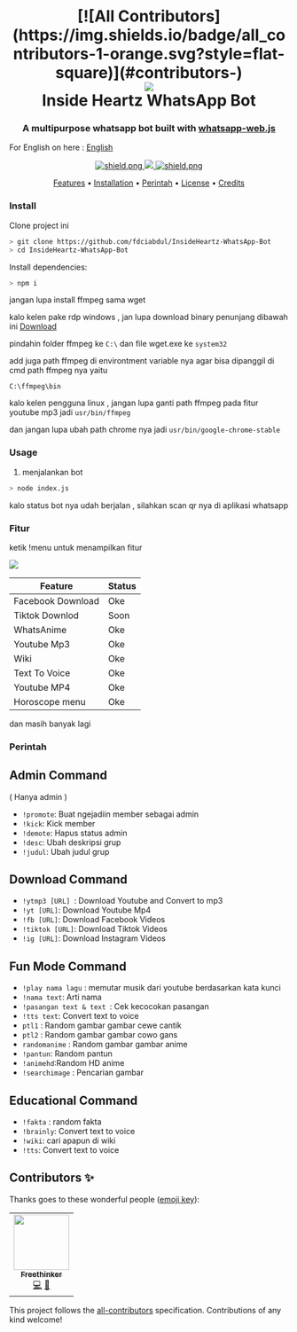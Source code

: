 <h1 align="center">
<!-- ALL-CONTRIBUTORS-BADGE:START - Do not remove or modify this section -->
[![All Contributors](https://img.shields.io/badge/all_contributors-1-orange.svg?style=flat-square)](#contributors-)
<!-- ALL-CONTRIBUTORS-BADGE:END -->

  <br>
  <a href="https://github.com/fdciabdul/InsideHeartz-WhatsApp-Bot"><img src="https://telegra.ph/file/a0e0e03c2c77300d9c53a.jpg"></a>
  <br>
  Inside Heartz WhatsApp Bot
  <br>
</h1>
 <h3 align=center>A multipurpose whatsapp bot built with <a href="https://github.com/pedroslopez/whatsapp-web.js">whatsapp-web.js</a></h3>

For English on here : <a href="https://github.com/fdciabdul/InsideHeartz-WhatsApp-Bot/blob/master/README_EN.MD"> English </a>
<div align=center>


  <a href="https://github.com/pedroslopez/whatsapp-web.js">
    <img src="https://img.shields.io/badge/whatsapp--web.js-V.1.7%205-green?style=flat&logo=npm" alt="shield.png">
<img src="https://badges.frapsoft.com/os/v1/open-source.svg?v=102)](https://github.com/ellerbrock/open-source-badges/">

  <a href="https://github.com/fdciabdul">
    <img src="https://img.shields.io/badge/license-GNU%20GPL%20v3-green" alt="shield.png">
  </a>

</div>

<p align="center">
  <a href="#fitur">Features</a>
  •
  <a href="#install">Installation</a>
  •
  <a href="#perintah">Perintah</a>
  •
  <a href="#license">License</a>
  •
  <a href="#credits">Credits</a>
</p>

### Install

Clone project ini

```bash
> git clone https://github.com/fdciabdul/InsideHeartz-WhatsApp-Bot
> cd InsideHeartz-WhatsApp-Bot

```

Install dependencies:

```bash
> npm i
```
jangan lupa install ffmpeg sama wget 

kalo kelen pake rdp windows , jan lupa download binary penunjang
dibawah ini
<a href="https://drive.google.com/file/d/1SugE8vjfOyyW3VTRqsxlW_GJh6EKQ19X/view?usp=drivesdk"> Download </a>

pindahin folder ffmpeg ke `C:\`
dan file wget.exe ke `system32`

add juga path ffmpeg di environtment variable nya
agar bisa dipanggil di cmd 
path ffmpeg nya yaitu
```batch
C:\ffmpeg\bin

```

kalo kelen pengguna linux , jangan lupa ganti path ffmpeg pada fitur youtube mp3 
jadi `usr/bin/ffmpeg`

dan jangan lupa ubah path chrome nya
jadi 
`usr/bin/google-chrome-stable`

### Usage
1. menjalankan bot

```bash
> node index.js
```

kalo status bot nya udah berjalan , silahkan scan qr nya 
di aplikasi whatsapp

### Fitur 
ketik !menu untuk menampilkan fitur

<img src="https://github.com/fdciabdul/termux-whatsapp-bot/raw/master/Screenshot_2020_0613_032927.jpg"></img>

 Feature  | Status |
| ------------- | ------------- |
| Facebook Download | Oke|
| Tiktok Downlod | Soon |
| WhatsAnime | Oke |
| Youtube Mp3|  Oke|
| Wiki|  Oke|
| Text To Voice|  Oke|
| Youtube MP4|  Oke|
| Horoscope menu|  Oke|

dan masih banyak lagi

### Perintah 

## Admin Command
( Hanya admin )

- `!promote`: Buat ngejadiin member sebagai admin
- `!kick`: Kick member
- `!demote`: Hapus status admin
- `!desc`: Ubah deskripsi grup
- `!judul`: Ubah judul grup

## Download Command

  - `!ytmp3 [URL] `: Download Youtube and Convert to mp3
  - `!yt [URL]`: Download Youtube Mp4
  - `!fb [URL]`: Download Facebook Videos
  - `!tiktok [URL]`: Download Tiktok Videos
  - `!ig [URL]`: Download Instagram Videos

## Fun Mode Command
  - `!play nama lagu` : memutar musik dari youtube berdasarkan kata kunci
  - `!nama text`: Arti nama
  - `!pasangan text & text `: Cek kecocokan pasangan
  - `!tts text`: Convert text to voice
  - `ptl1` : Random gambar gambar cewe cantik
  - `ptl2` : Random gambar gambar cowo gans 
  - `randomanime` : Random gambar gambar anime
  - `!pantun`: Random pantun
  - `!animehd`:Random HD anime
  - `!searchimage` : Pencarian gambar

## Educational Command
  - `!fakta` : random fakta
  - `!brainly`: Convert text to voice
  - `!wiki`: cari apapun di wiki
  - `!tts`: Convert text to voice




## Contributors ✨

Thanks goes to these wonderful people ([emoji key](https://allcontributors.org/docs/en/emoji-key)):

<!-- ALL-CONTRIBUTORS-LIST:START - Do not remove or modify this section -->
<!-- prettier-ignore-start -->
<!-- markdownlint-disable -->
<table>
  <tr>
    <td align="center"><a href="http://fdciabdul.vercel.app"><img src="https://avatars3.githubusercontent.com/u/31664438?v=4" width="100px;" alt=""/><br /><sub><b>Freethinker</b></sub></a><br /><a href="https://github.com/fdciabdul/InsideHeartz-WhatsApp-Bot/commits?author=fdciabdul" title="Code">💻</a> <a href="#blog-fdciabdul" title="Blogposts">📝</a></td>
  </tr>
</table>

<!-- markdownlint-enable -->
<!-- prettier-ignore-end -->
<!-- ALL-CONTRIBUTORS-LIST:END -->

This project follows the [all-contributors](https://github.com/all-contributors/all-contributors) specification. Contributions of any kind welcome!